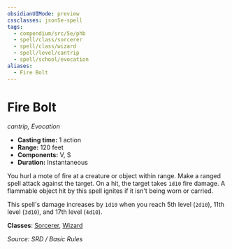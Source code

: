 ```yaml
---
obsidianUIMode: preview
cssclasses: json5e-spell
tags:
  - compendium/src/5e/phb
  - spell/class/sorcerer
  - spell/class/wizard
  - spell/level/cantrip
  - spell/school/evocation
aliases:
  - Fire Bolt
---
```

# Fire Bolt
*cantrip, Evocation*  

- **Casting time:** 1 action
- **Range:** 120 feet
- **Components:** V, S
- **Duration:** Instantaneous

You hurl a mote of fire at a creature or object within range. Make a ranged spell attack against the target. On a hit, the target takes `1d10` fire damage. A flammable object hit by this spell ignites if it isn't being worn or carried.

This spell's damage increases by `1d10` when you reach 5th level (`2d10`), 11th level (`3d10`), and 17th level (`4d10`).

**Classes**: [Sorcerer](sorcerer.md), [Wizard](wizard.md)

*Source: SRD / Basic Rules*